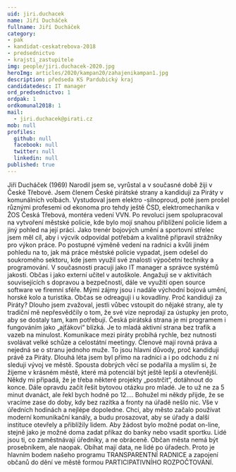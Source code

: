 ```yaml
---
uid: jiri.duchacek
name: Jiří Ducháček
fullname: Jiří Ducháček
category:
- pak
- kandidat-ceskatrebova-2018
- predsednictvo
- krajsti_zastupitele
img: people/jiri.duchacek-2020.jpg
heroImg: articles/2020/kampan20/zahajenikampan1.jpg
description: předseda KS Pardubický kraj
candidatedesc: IT manager
ord_predsednictvo: 1
ordpak: 1
ordkomunal2018: 1
mail:
  - jiri.duchacek@pirati.cz
mob: null
profiles:
  github: null
  facebook: null
  twitter: null
  linkedin: null
published: true
---
```

Jiří Ducháček (1969) Narodil jsem se, vyrůstal a v současné době žiji v České Třebové. Jsem členem České pirátské strany a kandiduji za Piráty v komunálních volbách. Vystudoval jsem elektro -silnoproud, poté jsem prošel různými profesemi od ekonoma pro tehdy ještě ČSD, elektromechanika v ŽOS Česká Třebová, montéra vedení VVN. Po revoluci jsem spolupracoval na vytvoření městské policie, kde bylo mojí snahou přiblížení policie lidem a jiný pohled na její práci. Jako trenér bojových umění a sportovní střelec jsem měl cíl, aby i výcvik odpovídal potřebám a kvalitně připravil strážníky pro výkon práce. Po postupné výměně vedení na radnici a kvůli jiném pohledu na to, jak má práce městské policie vypadat, jsem odešel do soukromého sektoru, kde jsem využil své znalosti výpočetní techniky a programování. V současnosti pracuji jako IT manager a správce systémů jakosti. Občas i jako externí učitel v autoškole. Angažuji se v aktivitách souvisejících s dopravou a bezpečností, dále ve využití open source software ve firemní sféře. Mými zájmy jsou i nadále východní bojová umění, horské kolo a turistika. Občas se odreaguji i u kovadliny. Proč kandiduji za Piráty? Dlouho jsem zvažoval, jestli vůbec vstoupit do nějaké strany, ale ty tradiční mě nepřesvědčily o tom, že své vize neprodají za ústupky jen proto, aby se dostaly tam, kam potřebují. Česká pirátská strana je mi programem i fungováním jako „ajťákovi“ blízká. Je to mladá aktivní strana bez trafik a vazeb na minulost. Komunikace mezi piráty probíhá rychle, bez nutnosti svolávat velké schůze a celostátní meetingy. Členové mají rovná práva a nejedná se o stranu jednoho muže. To jsou hlavní důvody, proč kandiduji právě za Piráty. Dlouhá léta jsem byl přímo na radnici a i po odchodu z ní sleduji vývoj ve městě. Spousta dobrých věcí se podařila a myslím si, že žijeme v krásném městě, které má potenciál být ještě lepší a otevřenější. Někdy mi připadá, že je třeba některé projekty „postrčit“, dotáhnout do konce. Dále opravdu začít řešit bytovou otázku pro mladé. Je to už ne za 5 minut dvanáct, ale řekl bych hodně po 12…. Bohužel mi někdy přijde, že se vracíme zase do doby, kdy bez razítka a fronty na úřadě nešlo nic. Vše v úředních hodinách a nejlépe dopoledne. Chci, aby město začalo používat moderní komunikační kanály, a budu prosazovat, aby se úřady a další instituce otevřely a přiblížily lidem. Aby žádost bylo možné podat on-line, stejně jako je možné doma zadat příkaz do banky nebo vsadit sportku. Lidé jsou ti, co zaměstnávají úředníky, a ne obráceně. Občan města nemá být prosebníkem, ale naopak. Obíhat mají data, ne lidé po úřadech. Proto je hlavním bodem našeho programu TRANSPARENTNÍ RADNICE a zapojení občanů do dění ve městě formou PARTICIPATIVNÍHO ROZPOČTOVÁNÍ.
